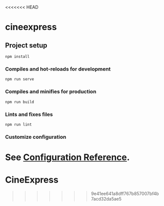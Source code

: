 <<<<<<< HEAD
# cineexpress

## Project setup
```
npm install
```

### Compiles and hot-reloads for development
```
npm run serve
```

### Compiles and minifies for production
```
npm run build
```

### Lints and fixes files
```
npm run lint
```

### Customize configuration
See [Configuration Reference](https://cli.vuejs.org/config/).
=======
# CineExpress
>>>>>>> 9e41ee641a8dff767b857007bf4b7acd32da5ae5
